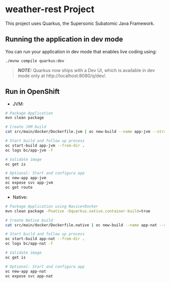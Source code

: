 # weather-rest Project

This project uses Quarkus, the Supersonic Subatomic Java Framework.


## Running the application in dev mode

You can run your application in dev mode that enables live coding using:
```shell script
./mvnw compile quarkus:dev
```

> **_NOTE:_**  Quarkus now ships with a Dev UI, which is available in dev mode only at http://localhost:8080/q/dev/.

## Run in OpenShift

- JVM:

```sh
# Package Application
mvn clean package

# Create JVM build
cat src/main/docker/Dockerfile.jvm | oc new-build --name app-jvm --strategy=docker --dockerfile -

# Start build and follow up process
oc start-build app-jvm --from-dir .
oc logs bc/app-jvm -f

# Validate image
oc get is

# Optional: Start and configura app
oc new-app app-jvm
oc expose svc app-jvm
oc get route
```

- Native:

```sh
# Package Application using Navice+Docker
mvn clean package -Pnative -Dquarkus.native.container-build=true

# Create Native build
cat src/main/docker/Dockerfile.native | oc new-build --name app-nat --strategy=docker --dockerfile -

# Start build and follow up process
oc start-build app-nat --from-dir .
oc logs bc/app-nat -f

# Validate image
oc get is

# Optional: Start and configura app
oc new-app app-nat
oc expose svc app-nat
```


